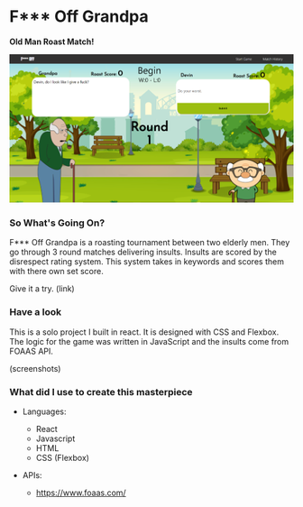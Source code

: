 # F*** Off Grandpa

**Old Man Roast Match!**

![Alt text](src/components/images/ss1.png)
<br/>

### So What's Going On?
F*** Off Grandpa is a roasting tournament between two elderly men. They go through 3 round matches delivering insults.
Insults are scored by the disrespect rating system. This system takes in keywords and scores them with there own set score.

Give it a try.
(link)

### Have a look
This is a solo project I built in react. It is designed with CSS and
Flexbox. The logic for the game was written in JavaScript and the
insults come from FOAAS API.

(screenshots)

### What did I use to create this masterpiece 

- Languages:
  - React
  - Javascript
  - HTML
  - CSS (Flexbox)

- APIs:
  - https://www.foaas.com/
